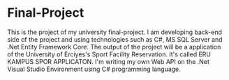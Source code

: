 # Final-Project
This is the project of my university final-project. I am developing back-end side of the project and using technologies such as C#, MS SQL Server and .Net Entity Framework Core. The output of the project will be a application of the University of Erciyes's Sport Facility Reservation. It's called ERU KAMPUS SPOR APPLICATON. I'm writing my own Web API on the .Net Visual Studio Environment using C# programming language.
